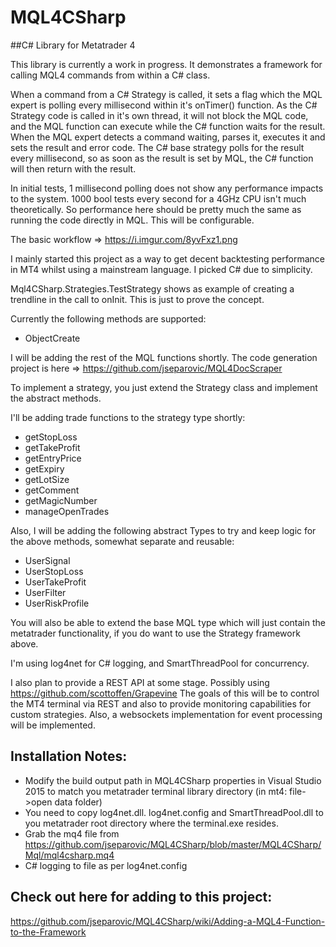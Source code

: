 # MQL4CSharp
##C# Library for Metatrader 4

This library is currently a work in progress. 
It demonstrates a framework for calling MQL4 commands from within a C# class.

When a command from a C# Strategy is called, it sets a flag which the MQL expert is polling every millisecond within it's onTimer() function. As the C# Strategy code is called in it's own thread, it will not block the MQL code, and the MQL function can execute while the C# function waits for the result. When the MQL expert detects a command waiting, parses it, executes it and sets the result and error code. The C# base strategy polls for the result every millisecond, so as soon as the result is set by MQL, the C# function will then return with the result.

In initial tests, 1 millisecond polling does not show any performance impacts to the system. 1000 bool tests every second for a 4GHz CPU isn't much theoretically. So performance here should be pretty much the same as running the code directly in MQL. This will be configurable.

The basic workflow => https://i.imgur.com/8yvFxz1.png

I mainly started this project as a way to get decent backtesting performance in MT4 whilst using a mainstream language. I picked C# due to simplicity.

Mql4CSharp.Strategies.TestStrategy shows as example of creating a trendline in the call to onInit. This is just to prove the concept.

Currently the following methods are supported:
  - ObjectCreate
  
I will be adding the rest of the MQL functions shortly. The code generation project is here => https://github.com/jseparovic/MQL4DocScraper

To implement a strategy, you just extend the Strategy class and implement the abstract methods.

I'll be adding trade functions to the strategy type shortly:
  - getStopLoss
  - getTakeProfit
  - getEntryPrice
  - getExpiry
  - getLotSize
  - getComment
  - getMagicNumber
  - manageOpenTrades
  
Also, I will be adding the following abstract Types to try and keep logic for the above methods, somewhat separate and reusable:
  - UserSignal
  - UserStopLoss
  - UserTakeProfit
  - UserFilter
  - UserRiskProfile

You will also be able to extend the base MQL type which will just contain the metatrader functionality, if you do want to use the Strategy framework above.

I'm using log4net for C# logging, and SmartThreadPool for concurrency.

I also plan to provide a REST API at some stage. Possibly using https://github.com/scottoffen/Grapevine
The goals of this will be to control the MT4 terminal via REST and also to provide monitoring capabilities for custom strategies.
Also, a websockets implementation for event processing will be implemented.


## Installation Notes:
- Modify the build output path in MQL4CSharp properties in Visual Studio 2015 to match you metatrader terminal library directory (in mt4: file->open data folder)
- You need to copy log4net.dll. log4net.config and SmartThreadPool.dll to you metatrader root directory where the terminal.exe resides.
- Grab the mq4 file from https://github.com/jseparovic/MQL4CSharp/blob/master/MQL4CSharp/Mql/mql4csharp.mq4
- C# logging to file as per log4net.config
 

## Check out here for adding to this project:
https://github.com/jseparovic/MQL4CSharp/wiki/Adding-a-MQL4-Function-to-the-Framework

